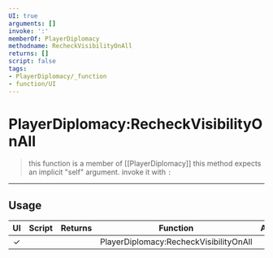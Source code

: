 ```yaml
---
UI: true
arguments: []
invoke: ':'
memberOf: PlayerDiplomacy
methodname: RecheckVisibilityOnAll
returns: []
script: false
tags:
- PlayerDiplomacy/_function
- function/UI
---
```

# PlayerDiplomacy:RecheckVisibilityOnAll
> this function is a member of [[PlayerDiplomacy]]
> this method expects an implicit "self" argument. invoke it with `:`
-----
## Usage
|  UI | Script | Returns | Function | Arguments |
|:---:|:------:|-------:|:--------:|:---------|
|✓| ||PlayerDiplomacy:RecheckVisibilityOnAll||
